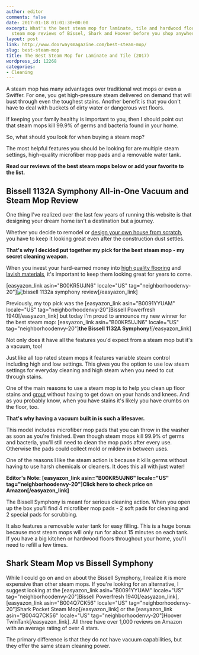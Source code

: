 ```yaml
---
author: editor
comments: false
date: 2017-01-18 01:01:30+00:00
excerpt: What's the best steam mop for laminate, tile and hardwood floors? Read our
  steam mop reviews of Bissel, Shark and Hoover before you shop anywhere else.
layout: post
link: http://www.doorwaysmagazine.com/best-steam-mop/
slug: best-steam-mop
title: The Best Steam Mop for Laminate and Tile (2017)
wordpress_id: 12268
categories:
- Cleaning
---
```


A steam mop has many advantages over traditional wet mops or even a Swiffer. For one, you get high-pressure steam delivered on demand that will bust through even the toughest stains. Another benefit is that you don't have to deal with buckets of dirty water or dangerous wet floors.

If keeping your family healthy is important to you, then I should point out that steam mops kill 99.9% of germs and bacteria found in your home.

So, what should you look for when buying a steam mop?

The most helpful features you should be looking for are multiple steam settings, high-quality microfiber mop pads and a removable water tank.

**Read our reviews of the best steam mops below or add your favorite to the list.**



## Bissell 1132A Symphony All-in-One Vacuum and Steam Mop Review



One thing I've realized over the last few years of running this website is that designing your dream home isn't a destination but a journey. 

Whether you decide to remodel or [design your own house from scratch](http://www.doorwaysmagazine.com/how-to-design-your-own-house/), you have to keep it looking great even after the construction dust settles.

**That's why I decided put together my pick for the best steam mop - my secret cleaning weapon.** 

When you invest your hard-earned money into [high quality flooring](http://www.doorwaysmagazine.com/laminate-vs-hardwood-flooring/) and [lavish materials](http://www.doorwaysmagazine.com/ceramic-tile-that-looks-like-wood/), it's important to keep them looking great for years to come.

[easyazon_link asin="B00KR5UJN6" locale="US" tag="neighborhoodenvy-20"]![bissell 1132a symphony review](http://www.doorwaysmagazine.com/wp-content/uploads/bissell_1132a_symphony_review-300x300.jpg)[/easyazon_link]

Previously, my top pick was the [easyazon_link asin="B0091YYUAM" locale="US" tag="neighborhoodenvy-20"]Bissell Powerfresh 1940[/easyazon_link] but today I'm proud to announce my new winner for the best steam mop: [easyazon_link asin="B00KR5UJN6" locale="US" tag="neighborhoodenvy-20"]**the Bissell 1132A Symphony!**[/easyazon_link]





Not only does it have all the features you'd expect from a steam mop but it's a vacuum, too!





Just like all top rated steam mops it features variable steam control including high and low settings. This gives you the option to use low steam settings for everyday cleaning and high steam when you need to cut through stains.





One of the main reasons to use a steam mop is to help you clean up floor stains and [grout](http://www.doorwaysmagazine.com/how-to-clean-grout/) without having to get down on your hands and knees. And as you probably know, when you have stains it's likely you have crumbs on the floor, too.



**That's why having a vacuum built in is such a lifesaver.**

This model includes microfiber mop pads that you can throw in the washer as soon as you're finished. Even though steam mops kill 99.9% of germs and bacteria, you'll still need to clean the mop pads after every use. Otherwise the pads could collect mold or mildew in between uses.

One of the reasons I like the steam action is because it kills germs without having to use harsh chemicals or cleaners. It does this all with just water!

**Editor's Note: [easyazon_link asin="B00KR5UJN6" locale="US" tag="neighborhoodenvy-20"]Click here to check price on Amazon[/easyazon_link]**

The Bissell Symphony is meant for serious cleaning action. When you open up the box you'll find 4 microfiber mop pads - 2 soft pads for cleaning and 2 special pads for scrubbing.

It also features a removable water tank for easy filling. This is a huge bonus because most steam mops will only run for about 15 minutes on each tank. If you have a big kitchen or hardwood floors throughout your home, you'll need to refill a few times.



## Shark Steam Mop vs Bissell Symphony





While I could go on and on about the Bissell Symphony, I realize it is more expensive than other steam mops. If you're looking for an alternative, I suggest looking at the [easyazon_link asin="B0091YYUAM" locale="US" tag="neighborhoodenvy-20"]Bissell Powerfresh 1940[/easyazon_link], [easyazon_link asin="B004Q7CK56" locale="US" tag="neighborhoodenvy-20"]Shark Pocket Steam Mop[/easyazon_link] or the [easyazon_link asin="B004Q7CK56" locale="US" tag="neighborhoodenvy-20"]Hoover TwinTank[/easyazon_link]. All three have over 1,000 reviews on Amazon with an average rating of over 4 stars.

The primary difference is that they do not have vacuum capabilities, but they offer the same steam cleaning power.

